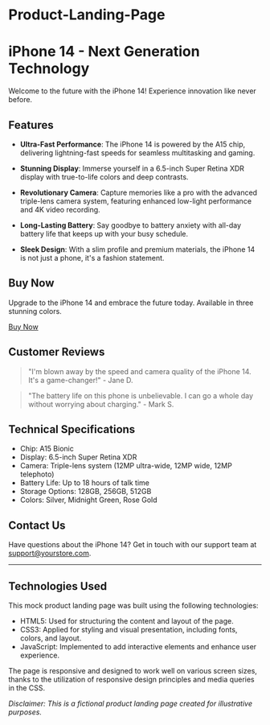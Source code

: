 # Product-Landing-Page

# iPhone 14 - Next Generation Technology

Welcome to the future with the iPhone 14! Experience innovation like never before.

## Features

- **Ultra-Fast Performance**: The iPhone 14 is powered by the A15 chip, delivering lightning-fast speeds for seamless multitasking and gaming.

- **Stunning Display**: Immerse yourself in a 6.5-inch Super Retina XDR display with true-to-life colors and deep contrasts.

- **Revolutionary Camera**: Capture memories like a pro with the advanced triple-lens camera system, featuring enhanced low-light performance and 4K video recording.

- **Long-Lasting Battery**: Say goodbye to battery anxiety with all-day battery life that keeps up with your busy schedule.

- **Sleek Design**: With a slim profile and premium materials, the iPhone 14 is not just a phone, it's a fashion statement.

## Buy Now

Upgrade to the iPhone 14 and embrace the future today. Available in three stunning colors.

[Buy Now](https://yourstore.com/iphone-14)

## Customer Reviews

> "I'm blown away by the speed and camera quality of the iPhone 14. It's a game-changer!" - Jane D.

> "The battery life on this phone is unbelievable. I can go a whole day without worrying about charging." - Mark S.

## Technical Specifications

- Chip: A15 Bionic
- Display: 6.5-inch Super Retina XDR
- Camera: Triple-lens system (12MP ultra-wide, 12MP wide, 12MP telephoto)
- Battery Life: Up to 18 hours of talk time
- Storage Options: 128GB, 256GB, 512GB
- Colors: Silver, Midnight Green, Rose Gold

## Contact Us

Have questions about the iPhone 14? Get in touch with our support team at support@yourstore.com.

---


## Technologies Used

This mock product landing page was built using the following technologies:

- HTML5: Used for structuring the content and layout of the page.
- CSS3: Applied for styling and visual presentation, including fonts, colors, and layout.
- JavaScript: Implemented to add interactive elements and enhance user experience.

The page is responsive and designed to work well on various screen sizes, thanks to the utilization of responsive design principles and media queries in the CSS.




*Disclaimer: This is a fictional product landing page created for illustrative purposes.*
